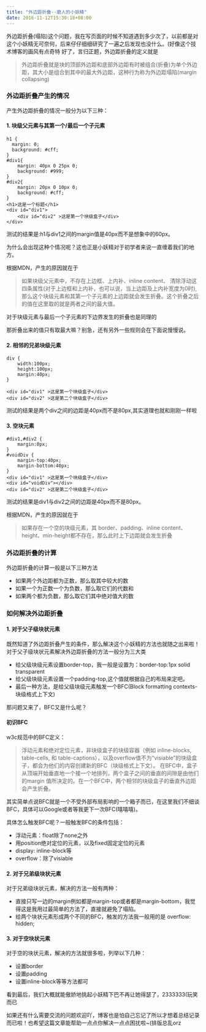 ```yaml
---
title: "外边距折叠--磨人的小妖精"
date: 2016-11-12T15:30:18+08:00
---
```

外边距折叠(塌陷)这个问题，我在写页面的时候不知道遇到多少次了，以前都是对这个小妖精无可奈何，后来仔仔细细研究了一遍之后发现也没什么。(好像这个技术博客的画风有点奇特
好了，言归正题，外边距折叠的定义就是

>外边距折叠就是块的顶部外边距和底部外边距有时被组合(折叠)为单个外边距，其大小是组合到其中的最大外边距，这种行为称为外边距塌陷(margin collapsing)

### 外边距折叠产生的情况
产生外边距折叠的情况一般分为以下三种：
#### 1. 块级父元素与其第一个/最后一个子元素
```
h1 {
  margin: 0;
  background: #cff;
}
#div1{
	margin: 40px 0 25px 0;
  	background: #999;
}
#div2{
	margin: 20px 0 10px 0;
	background: #cff;
}
<h1>这是一个标题</h1>
<div id="div1">
	<div id="div2" >这是第一个块级盒子</div>
</div>
```

测试的结果是:h1与div1之间的margin值是40px而不是想象中的60px。

为什么会出现这种个情况呢？这也正是小妖精对于初学者来说一直缠着我们的地方。

根据MDN，产生的原因就在于
> 如果块级父元素中，不存在上边框、上内补、inline content、 清除浮动这四条属性(对于上边框和上内补，也可以说，当上边距及上内补宽度为0时),那么这个块级元素和其第一个子元素的上边距就会发生折叠。这个折叠之后的值在这里取的就是两者之间的最大值。

对于块级元素与最后一个子元素的下边界发生的折叠也是同理的

那折叠出来的值只有取最大嘛？别急，还有另外一些规则会在下面说慢慢说。

#### 2. 相邻的兄弟块级元素
```
div {
	width:100px;
	height:100px;
	margin:40px;
}

<div id="div1" >这是第一个块级盒子</div>
<div id="div2" >这是第二个块级盒子</div>

```
测试的结果是两个div之间的边距是40px而不是80px,其实道理也就和刚刚一样啦
#### 3. 空块元素
```
#div1,#div2 {
	margin:0px;
}
#voidDiv {
	margin-top:40px;
	margin-bottom:40px;
}
<div id="div1" >这是第一个块级盒子</div>
<div id="voidDiv"></div>
<div id="div2" >这是第二个块级盒子</div>
```

测试的结果是div1与div2之间的边距是40px而不是80px。

根据MDN，产生的原因就在于
> 如果存在一个空的块级元素，其 border、padding、inline content、height、min-height都不存在，那么此时上下边距就会发生折叠

### 外边距折叠的计算
外边距折叠的计算一般是以下三种方法

- 如果两个外边距都为正数，那么取其中较大的数
- 如果一个为正数一个为负数，那么取它们的代数和
- 如果两个都为负数，那么取它们其中绝对值大的数

### 如何解决外边距折叠
#### 1. 对于父子级块状元素
既然知道了外边距折叠产生的条件，那么解决这个小妖精的方法也就随之出来啦！
对于父子级块状元素解决外边距折叠的方法一般分为三大类

- 给父级块级元素设置border-top，我一般是设置为：border-top:1px solid transparent
- 给父级块级元素设置一个padding-top,这个值就根据自己的布局来定吧。
- 最后一种方法，是给父级块级元素触发一个BFC(Block formatting contexts-块级格式上下文)

那问题又来了，BFC又是什么呢？

#### 初识BFC
w3c规范中的BFC定义：
> 浮动元素和绝对定位元素，非块级盒子的块级容器（例如 inline-blocks, table-cells, 和 table-captions），以及overflow值不为“visiable”的块级盒子，都会为他们的内容创建新的BFC（块级格式上下文）。
在BFC中，盒子从顶端开始垂直地一个接一个地排列，两个盒子之间的垂直的间隙是由他们的margin 值所决定的。在一个BFC中，两个相邻的块级盒子的垂直外边距会产生折叠。

其实简单点说BFC就是一个不受外部布局影响的一个箱子而已，在这里我们不细谈BFC，具体可以Google或者等我更下一次BFC(嘻嘻嘻)。

具体怎么触发BFC呢？一般触发BFC的条件包括：

- 浮动元素：float除了none之外
- 用position绝对定位的元素，以及fixed固定定位的元素
- display: inline-block等
- overflow：除了visiable

#### 2. 对于兄弟级块状元素
对于兄弟级块状元素，解决的方法一般有两种：

- 直接只写一边的margin例如都是margin-top或者都是margin-bottom，我觉得这是我用过最简单的方法了，直接就避免了塌陷。
- 给两个块状元素形成两个不同的BFC，触发的方法我一般用的是 overflow: hidden;

#### 3. 对于空块状元素
对于空的块状元素，解决的方法就很多啦，列举以下几种：

- 设置border
- 设置padding
- 设置inline-block等等方法都可

看到最后，我们大概就能傲娇地挑起小妖精下巴不再让她得瑟了，2333333(玩笑而已

如果还有什么需要交流的问题欢迎吖，博客也是怕自己忘记了所以才想着总结记录而已啦！也希望这篇文章能帮助一点点你解决一点点困扰啦~(排版总乱orz

